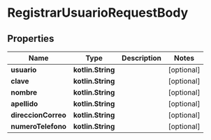 
# RegistrarUsuarioRequestBody

## Properties
Name | Type | Description | Notes
------------ | ------------- | ------------- | -------------
**usuario** | **kotlin.String** |  |  [optional]
**clave** | **kotlin.String** |  |  [optional]
**nombre** | **kotlin.String** |  |  [optional]
**apellido** | **kotlin.String** |  |  [optional]
**direccionCorreo** | **kotlin.String** |  |  [optional]
**numeroTelefono** | **kotlin.String** |  |  [optional]



